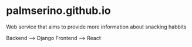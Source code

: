# palmserino.github.io

Web service that aims to provide more information about snacking habbits 

Backend --> Django
Frontend --> React
